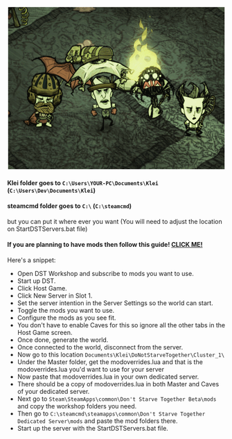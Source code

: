 <p align="center">
  <br><br>
  <img src="readme.gif">
</p>

#### Klei folder goes to `C:\Users\YOUR-PC\Documents\Klei` (`C:\Users\Dev\Documents\Klei`)

#### steamcmd folder goes to `C:\` (`C:\steamcmd`)
but you can put it where ever you want (You will need to adjust the location on StartDSTServers.bat file)

#### If you are planning to have mods then follow this guide! [CLICK ME!](http://forums.kleientertainment.com/topic/66820-help-dedicated-server-mods/)

Here's a snippet:

-	Open DST Workshop and subscribe to mods you want to use.
-	Start up DST.
-	Click Host Game.
-	Click New Server in Slot 1.
-	Set the server intention in the Server Settings so the world can start.
-	Toggle the mods you want to use.
-	Configure the mods as you see fit.
-	You don't have to enable Caves for this so ignore all the other tabs in the Host Game screen.
-	Once done, generate the world.
-	Once connected to the world, disconnect from the server.
-	Now go to this location `Documents\Klei\DoNotStarveTogether\Cluster_1\`
-	Under the Master folder, get the modoverrides.lua and that is the modoverrides.lua you'd want to use for your server
-	Now paste that modoverrides.lua in your own dedicated server.
-	There should be a copy of modoverrides.lua in both Master and Caves of your dedicated server.
-	Next go to `Steam\SteamApps\common\Don't Starve Together Beta\mods` and copy the workshop folders you need.
-	Then go to `C:\steamcmd\steamapps\common\Don't Starve Together Dedicated Server\mods` and paste the mod folders there.
-	Start up the server with the StartDSTServers.bat file.
